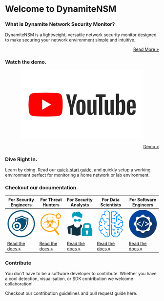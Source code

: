 # Welcome to DynamiteNSM

### What is Dynamite Network Security Monitor?

DynamiteNSM is a lightweight, versatile network security monitor designed to make securing your network environment simple and intuitive.

<p style="text-align: right;">
    <a href="/about"> Read More »</a>
</p>

### Watch the demo.

<center>
    <img src="/data/img/youtube_placeholder.png">
</center>
<p style="text-align: right;">
    <a href="https://youtube.com"> Demo »</a>
</p>

### Dive Right In.

Learn by doing. Read our [quick-start guide](/quick_start), and quickly setup a working environment perfect for 
monitoring a home network or lab environment.


### Checkout our documentation.

| For Security Engineers                           | For Threat Hunters                           | For Security Analysts                           | For Data Scientists                         | For Software Engineers                      |
|--------------------------------------------------|----------------------------------------------|-------------------------------------------------|---------------------------------------------|---------------------------------------------|
| ![img.png](data/img/security_engineers_icon.png) | ![img.png](data/img/threat_hunting_icon.png) | ![img.png](data/img/security_analysts_icon.png) | ![img.png](data/img/datascientist_icon.png) | ![img.png](data/img/developers_icon.png)    |
| [Read the docs »](guides/for_security_engineers/)       | [Read the docs »](for_threat_hunters/)       | [Read the docs »](guides/for_security_analysts/)       | [Read the docs »](for_data_scientists/)     | [Read the docs »](guides/for_software_developers/) |

### Contribute

You don't have to be a software developer to contribute. 
Whether you have a cool detection, visualisation, or SDK contribution we welcome collaboration!

Checkout our contribution guidelines and pull request guide here.